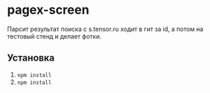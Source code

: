 # pagex-screen

Парсит результат поиска с s.tensor.ru ходит в гит за id,
а потом на тестовый стенд и делает фотки.

## Установка
1. ```npm install```
1. ```npm install```
